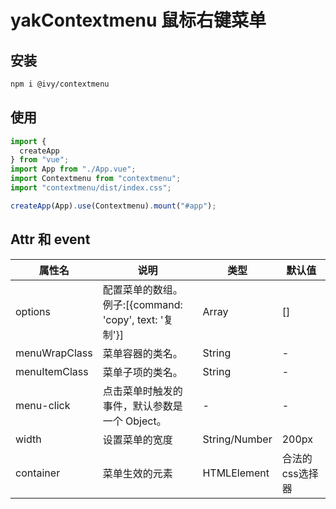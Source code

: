 # yakContextmenu 鼠标右键菜单

## 安装

```bash
npm i @ivy/contextmenu
```

## 使用

```js
import {
  createApp
} from "vue";
import App from "./App.vue";
import Contextmenu from "contextmenu";
import "contextmenu/dist/index.css";

createApp(App).use(Contextmenu).mount("#app");
```

## Attr 和 event

| 属性名        | 说明                                                   | 类型   | 默认值 |
| ------------- | ------------------------------------------------------ | ------ | ------ |
| options         | 配置菜单的数组。例子:[{command: 'copy', text: '复制'}] | Array  | []     |
| menuWrapClass | 菜单容器的类名。                                       | String | -      |
| menuItemClass | 菜单子项的类名。                                       | String | -      |
| menu-click    | 点击菜单时触发的事件，默认参数是一个 Object。          | -      | -      |
| width    | 设置菜单的宽度          | String/Number      | 200px     |
| container    | 菜单生效的元素          | HTMLElement | 合法的css选择器      | document.body      |
